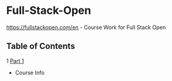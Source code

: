 # Full-Stack-Open
https://fullstackopen.com/en - Course Work for Full Stack Open

## Table of Contents
1 [Part 1](#Part1)
- Course Info
